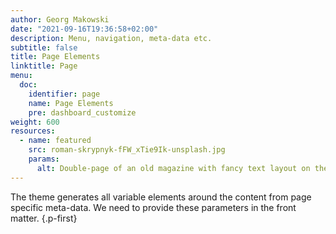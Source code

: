 ```yaml
---
author: Georg Makowski
date: "2021-09-16T19:36:58+02:00"
description: Menu, navigation, meta-data etc. 
subtitle: false
title: Page Elements
linktitle: Page
menu:
  doc:
    identifier: page
    name: Page Elements
    pre: dashboard_customize
weight: 600
resources:
  - name: featured
    src: roman-skrypnyk-fFW_xTie9Ik-unsplash.jpg
    params:
      alt: Double-page of an old magazine with fancy text layout on the left and a picture of the boxer Muhammad Ali on the right
---
```


The theme generates all variable elements around the content from page specific meta-data. We need to provide these parameters in the front matter.
{.p-first} <!-- more -->
